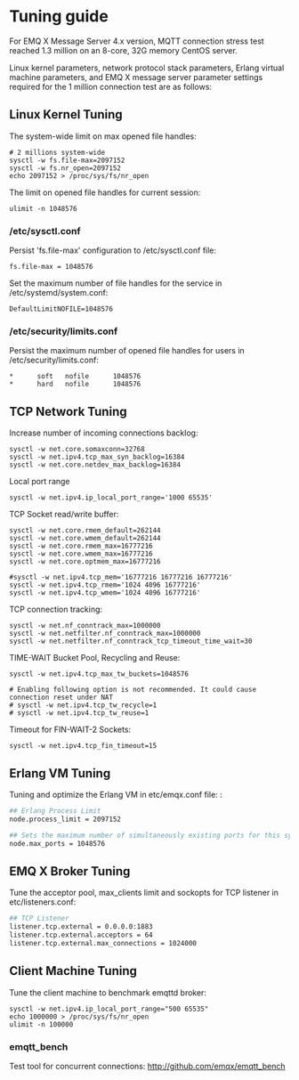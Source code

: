# Tuning guide

For EMQ X Message Server 4.x version, MQTT connection stress test reached 1.3 million on an 8-core, 32G memory CentOS server.

Linux kernel parameters, network protocol stack parameters, Erlang virtual machine parameters, and EMQ X message server parameter settings required for the 1 million connection test are as follows:

## Linux Kernel Tuning

 The system-wide limit on max opened file handles: 
```
# 2 millions system-wide
sysctl -w fs.file-max=2097152
sysctl -w fs.nr_open=2097152
echo 2097152 > /proc/sys/fs/nr_open
```
 The limit on opened file handles for current session: 
```
ulimit -n 1048576
```
### /etc/sysctl.conf

Persist 'fs.file-max' configuration to /etc/sysctl.conf file:
```
fs.file-max = 1048576
```
Set the maximum number of file handles for the service in /etc/systemd/system.conf:
```
DefaultLimitNOFILE=1048576
```
### /etc/security/limits.conf

 Persist the maximum number of opened file handles for users in /etc/security/limits.conf: 
```
*      soft   nofile      1048576
*      hard   nofile      1048576
```
## TCP Network Tuning

 Increase number of incoming connections backlog: 
```
sysctl -w net.core.somaxconn=32768
sysctl -w net.ipv4.tcp_max_syn_backlog=16384
sysctl -w net.core.netdev_max_backlog=16384
```
 Local port range 
```
sysctl -w net.ipv4.ip_local_port_range='1000 65535'
```
 TCP Socket read/write buffer: 
```
sysctl -w net.core.rmem_default=262144
sysctl -w net.core.wmem_default=262144
sysctl -w net.core.rmem_max=16777216
sysctl -w net.core.wmem_max=16777216
sysctl -w net.core.optmem_max=16777216
    
#sysctl -w net.ipv4.tcp_mem='16777216 16777216 16777216'
sysctl -w net.ipv4.tcp_rmem='1024 4096 16777216'
sysctl -w net.ipv4.tcp_wmem='1024 4096 16777216'
```
 TCP connection tracking: 
```
sysctl -w net.nf_conntrack_max=1000000
sysctl -w net.netfilter.nf_conntrack_max=1000000
sysctl -w net.netfilter.nf_conntrack_tcp_timeout_time_wait=30
```
 TIME-WAIT Bucket Pool, Recycling and Reuse: 
```
sysctl -w net.ipv4.tcp_max_tw_buckets=1048576
    
# Enabling following option is not recommended. It could cause connection reset under NAT
# sysctl -w net.ipv4.tcp_tw_recycle=1
# sysctl -w net.ipv4.tcp_tw_reuse=1
```
 Timeout for FIN-WAIT-2 Sockets: 
```
sysctl -w net.ipv4.tcp_fin_timeout=15
```
## Erlang VM Tuning

 Tuning and optimize the Erlang VM in etc/emqx.conf file: :

```bash
## Erlang Process Limit
node.process_limit = 2097152

## Sets the maximum number of simultaneously existing ports for this system
node.max_ports = 1048576
```

## EMQ X Broker Tuning

 Tune the acceptor pool, max_clients limit and sockopts for TCP listener in etc/listeners.conf: 

```bash
## TCP Listener
listener.tcp.external = 0.0.0.0:1883
listener.tcp.external.acceptors = 64
listener.tcp.external.max_connections = 1024000
```

## Client Machine Tuning

 Tune the client machine to benchmark emqttd broker: 
```
sysctl -w net.ipv4.ip_local_port_range="500 65535"
echo 1000000 > /proc/sys/fs/nr_open
ulimit -n 100000
```
### emqtt_bench

 Test tool for concurrent connections:  <http://github.com/emqx/emqtt_bench>
